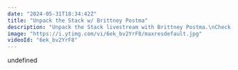 ```yaml
---
date: "2024-05-31T18:34:42Z"
title: "Unpack the Stack w/ Brittney Postma"
description: "Unpack the Stack livestream with Brittney Postma.\nCheck out how Tim and Brittany are unpacking Svelte and SvelteKit live.\n\nBrittney Postma is a self-taught developer and mom of three currently employed at Netlify as a Developer Experience Engineer. She also does podcasts and livestreams with CodingCat.dev and am the co-founder of the Svelte Sirens, a group for women, non-binary people, and allies in the Svelte community.\nhttps://twitter.com/brittneypostma\nhttps://twitter.com/netlify\n\nLivestream Host: Tim Benniks \nhttps://twitter.com/timbenniks\nhttps://www.linkedin.com/in/timbenniks/\n\nJoin us on Discord at https://uniform.to/discord\n\nFollow us on:\nFacebook: https://www.facebook.com/people/Uniform/\nTwitter: https://twitter.com/UniformDev \nLinkedIn: https://www.linkedin.com/company/uniformdev/\nInstagram: https://www.instagram.com/uniform.dev/"
image: "https://i.ytimg.com/vi/6ek_bv2YrF8/maxresdefault.jpg"
videoId: "6ek_bv2YrF8"
---
```


undefined